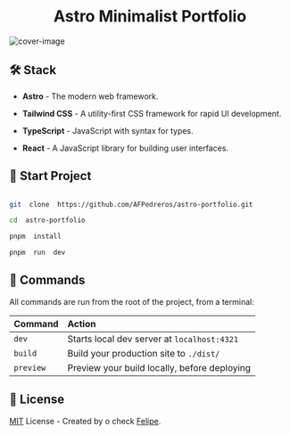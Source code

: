<h1  align="center">Astro Minimalist Portfolio</h1>

![cover-image](https://felipe-pedreros-portfolio.vercel.app/images/cover.png)

## 🛠️ Stack

- **Astro** - The modern web framework.

- **Tailwind CSS** - A utility-first CSS framework for rapid UI development.

- **TypeScript** - JavaScript with syntax for types.

- **React** - A JavaScript library for building user interfaces.

## 🚀 Start Project

```bash

git  clone  https://github.com/AFPedreros/astro-portfolio.git

cd  astro-portfolio

pnpm  install

pnpm  run  dev

```

## 🧞 Commands

All commands are run from the root of the project, from a terminal:

| Command   | Action                                       |
| :-------- | :------------------------------------------- |
| `dev`     | Starts local dev server at `localhost:4321`  |
| `build`   | Build your production site to `./dist/`      |
| `preview` | Preview your build locally, before deploying |

## 🔑 License

[MIT](https://github.com/AFPedreros/astro-portfolio/blob/main/LICENSE.txt) License - Created by o check [Felipe](https://github.com/AFPedreros).
